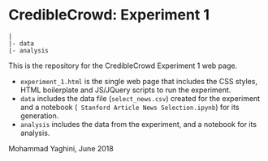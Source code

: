 # CredibleCrowd: Experiment 1
```
|
|- data
|- analysis
```

This is the repository for the CredibleCrowd Experiment 1 web page. 

- `experiment_1.html` is the single web page that includes the CSS styles, HTML boilerplate and JS/JQuery scripts to run the experiment.
- `data` includes the data file (`select_news.csv`) created for the experiment and a notebook (` Stanford Article News Selection.ipynb`) for its generation.
- `analysis` includes the data from the experiment, and a notebook for its analysis.


Mohammad Yaghini, June 2018
